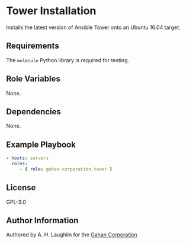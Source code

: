 Tower Installation
==================

Installs the latest version of Ansible Tower onto an Ubuntu 16.04 target.

Requirements
------------

The `molecule` Python library is required for testing.

Role Variables
--------------

None.

Dependencies
------------

None.

Example Playbook
----------------

```yaml
- hosts: servers
  roles:
     - { role: gahan-corporation.tower }
```

License
-------

GPL-3.0

Author Information
------------------

Authored by A. H. Laughlin for the [Gahan Corporation](https://gahan-corporation.com)
